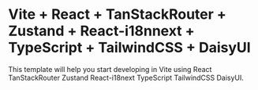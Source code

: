 # Vite + React + TanStackRouter + Zustand + React-i18nnext + TypeScript + TailwindCSS + DaisyUI

This template will help you start developing in Vite using React TanStackRouter Zustand React-i18next TypeScript TailwindCSS DaisyUI.

